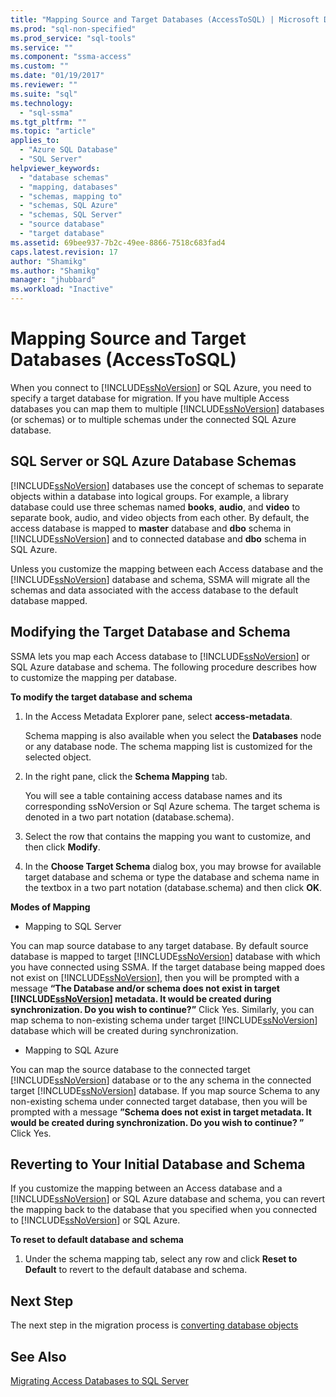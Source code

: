 ```yaml
---
title: "Mapping Source and Target Databases (AccessToSQL) | Microsoft Docs"
ms.prod: "sql-non-specified"
ms.prod_service: "sql-tools"
ms.service: ""
ms.component: "ssma-access"
ms.custom: ""
ms.date: "01/19/2017"
ms.reviewer: ""
ms.suite: "sql"
ms.technology: 
  - "sql-ssma"
ms.tgt_pltfrm: ""
ms.topic: "article"
applies_to: 
  - "Azure SQL Database"
  - "SQL Server"
helpviewer_keywords: 
  - "database schemas"
  - "mapping, databases"
  - "schemas, mapping to"
  - "schemas, SQL Azure"
  - "schemas, SQL Server"
  - "source database"
  - "target database"
ms.assetid: 69bee937-7b2c-49ee-8866-7518c683fad4
caps.latest.revision: 17
author: "Shamikg"
ms.author: "Shamikg"
manager: "jhubbard"
ms.workload: "Inactive"
---
```

# Mapping Source and Target Databases (AccessToSQL)
When you connect to [!INCLUDE[ssNoVersion](../../includes/ssnoversion_md.md)] or SQL Azure, you need to specify a target database for migration. If you have multiple Access databases you can map them to multiple [!INCLUDE[ssNoVersion](../../includes/ssnoversion_md.md)] databases (or schemas) or to multiple schemas under the connected SQL Azure database.  
  
## SQL Server or SQL Azure Database Schemas  
[!INCLUDE[ssNoVersion](../../includes/ssnoversion_md.md)] databases use the concept of schemas to separate objects within a database into logical groups. For example, a library database could use three schemas named **books**, **audio**, and **video** to separate book, audio, and video objects from each other. By default, the access database is mapped to **master** database and **dbo** schema in [!INCLUDE[ssNoVersion](../../includes/ssnoversion_md.md)] and to connected database and **dbo** schema in SQL Azure.  
  
Unless you customize the mapping between each Access database and the [!INCLUDE[ssNoVersion](../../includes/ssnoversion_md.md)] database and schema, SSMA will migrate all the schemas and data associated with the access database to the default database mapped.  
  
## Modifying the Target Database and Schema  
SSMA lets you map each Access database to [!INCLUDE[ssNoVersion](../../includes/ssnoversion_md.md)] or SQL Azure database and schema. The following procedure describes how to customize the mapping per database.  
  
**To modify the target database and schema**  
  
1.  In the Access Metadata Explorer pane, select **access-metadata**.  
  
    Schema mapping is also available when you select the **Databases** node or any database node. The schema mapping list is customized for the selected object.  
  
2.  In the right pane, click the **Schema Mapping** tab.  
  
    You will see a table containing access database names and its corresponding ssNoVersion or Sql Azure schema. The target schema is denoted in a two part notation (database.schema).  
  
3.  Select the row that contains the mapping you want to customize, and then click **Modify**.  
  
4.  In the **Choose Target Schema** dialog box, you may browse for available target database and schema or type the database and schema name in the textbox in a two part notation (database.schema) and then click **OK**.  
  
**Modes of Mapping**  
  
-   Mapping to SQL Server  
  
You can map source database to any target database. By default source database is mapped to target [!INCLUDE[ssNoVersion](../../includes/ssnoversion_md.md)] database with which you have connected using SSMA. If the target database being mapped does not exist on [!INCLUDE[ssNoVersion](../../includes/ssnoversion_md.md)], then you will be prompted with a message **“The Database and/or schema does not exist in target [!INCLUDE[ssNoVersion](../../includes/ssnoversion_md.md)] metadata. It would be created during synchronization. Do you wish to continue?”** Click Yes. Similarly, you can map schema to non-existing schema under target [!INCLUDE[ssNoVersion](../../includes/ssnoversion_md.md)] database which will be created during synchronization.  
  
-   Mapping to SQL Azure  
  
You can map the source database to the connected target [!INCLUDE[ssNoVersion](../../includes/ssnoversion_md.md)] database or to the any schema in the connected target [!INCLUDE[ssNoVersion](../../includes/ssnoversion_md.md)] database. If you map source Schema to any non-existing schema under connected target database, then you will be prompted with a message **”Schema does not exist in target metadata. It would be created during synchronization. Do you wish to continue? ”** Click Yes.  
  
## Reverting to Your Initial Database and Schema  
If you customize the mapping between an Access database and a [!INCLUDE[ssNoVersion](../../includes/ssnoversion_md.md)] or SQL Azure database and schema, you can revert the mapping back to the database that you specified when you connected to [!INCLUDE[ssNoVersion](../../includes/ssnoversion_md.md)] or SQL Azure.  
  
**To reset to default database and schema**  
  
1.  Under the schema mapping tab, select any row and click **Reset to Default** to revert to the default database and schema.  
  
## Next Step  
The next step in the migration process is [converting database objects](http://msdn.microsoft.com/en-us/e0ef67bf-80a6-4e6c-a82d-5d46e0623c6c)  
  
## See Also  
[Migrating Access Databases to SQL Server](http://msdn.microsoft.com/en-us/76a3abcf-2998-4712-9490-fe8d872c89ca)  
  
